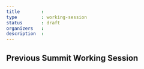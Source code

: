```yaml
---
title        :
type         : working-session
status       : draft
organizers   : 
description  :
---
```



## Previous Summit Working Session


